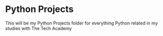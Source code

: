 # Python Projects
 
 This will be my Python Projects folder for everything Python related in my studies with The Tech Academy

